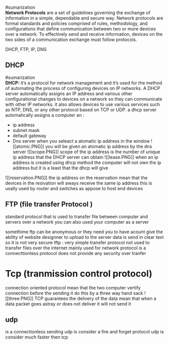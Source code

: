 #sumarization  
**Network Protocols** are a set of guidelines governing the exchange of information in a simple, dependable and secure way. Network protocols are formal standards and policies comprised of rules, methodology, and configurations that define communication between two or more devices over a network. To effectively send and receive information, devices on the two sides of a communication exchange must follow protocols.

 DHCP, FTP, IP, DNS 
## DHCP 
#sumarization  
**DHCP:** it’s a protocol for network management and it’s used for the method of automating the process of configuring devices on IP networks. A DHCP server automatically assigns an IP address and various other configurational changes to devices on a network so they can communicate with other IP networks. it also allows devices to use various services such as NTP, DNS, or any other protocol based on TCP or UDP.
a dhcp server automatically assigns a computer an : 
- ip address 
- subnet mask 
- default gateway 
- Dns server 
when you seleact a atomatic ip address in the  window 
![[atomic.PNG]]
you will be given an atomatic ip address by the dns server 
![[scope.PNG]]
scope of the ip address is the number of unique ip address that the DHCP server can obtain 
![[lease.PNG]] 
when an ip address is created using dhcp method the computer will not own the ip address but it is a least that the dhcp will give 
 
![[reservation.PNG]]
the ip address on the reservation mean that the devices in the resivation will aways receive the same ip address this is usally used by router and switches as appose to host end devices 

## FTP (file transfer Protocol )
standard protocol that is used to transfer file 
between computer and servers over a network 
you can also used your computer as a server 



somethime ftp can be anonymous or they need you to have acount 
give the ability of website designner to upload to the server 
data is send in clear text so it is not very secure 
tftp : 
very simple transfer protocol 
not used to transfer files over the internet 
mainly used for network protocol is a connecttionless protocol 
does not provide any security over tranfer 
# Tcp (tranmission control protocol)
connection oriented protocol mean that the two computer vertify connection before the sending 
it do this by a three way hand sack 
![[three.PNG]]
TCP guarantees the delivery of the data 
mean that when a data packet goes astray or does not deliver it will not send it 
## udp 
is a connectionless sending 
udp is consider a fire and forget protocol 
udp is consider much faster then tcp 




